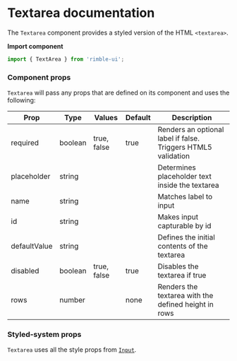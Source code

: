 # Textarea documentation

The `Textarea` component provides a styled version of the HTML `<textarea>`.

**Import component**

```jsx
import { TextArea } from 'rimble-ui';
```

<!-- STORY -->

### Component props

`Textarea` will pass any props that are defined on its component and uses the following:

| Prop         | Type    | Values      | Default | Description                                                   |
| ------------ | ------- | ----------- | ------- | ------------------------------------------------------------- |
| required     | boolean | true, false | true    | Renders an optional label if false. Triggers HTML5 validation |
| placeholder  | string  |             |         | Determines placeholder text inside the textarea               |
| name         | string  |             |         | Matches label to input                                        |
| id           | string  |             |         | Makes input capturable by id                                  |
| defaultValue | string  |             |         | Defines the initial contents of the textarea                  |
| disabled     | boolean | true, false | true    | Disables the textarea if true                                 |
| rows         | number  |             | none    | Renders the textarea with the defined height in rows          |

### Styled-system props

`Textarea` uses all the style props from [`Input`](https://consensys.github.io/rimble-ui/?path=/story/components-form-inputs--documentation).
